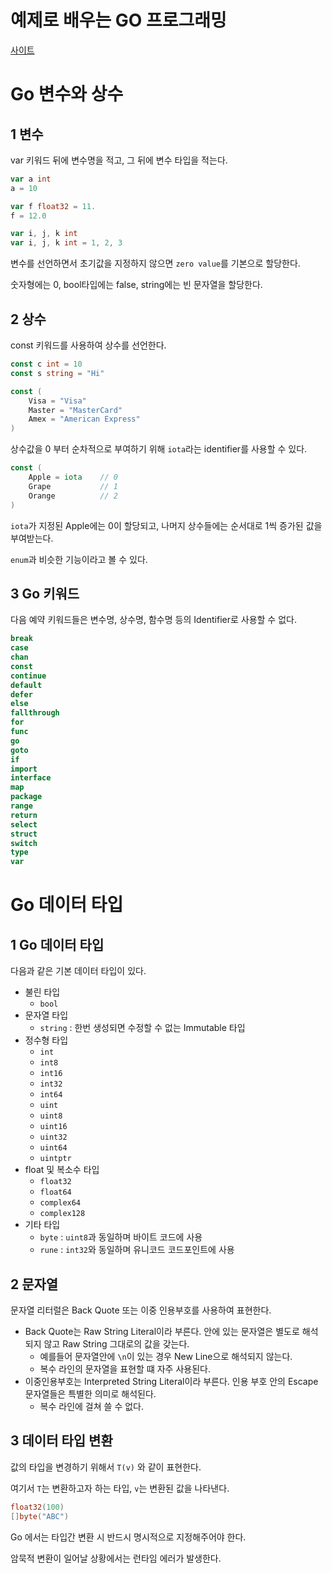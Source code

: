 # 예제로 배우는 GO 프로그래밍

[사이트](http://golang.site/)

# Go 변수와 상수

## 1 변수

var 키워드 뒤에 변수명을 적고, 그 뒤에 변수 타입을 적는다.

```go
var a int
a = 10

var f float32 = 11.
f = 12.0

var i, j, k int
var i, j, k int = 1, 2, 3
```

변수를 선언하면서 초기값을 지정하지 않으면 `zero value`를 기본으로 할당한다.

숫자형에는 0, bool타입에는 false, string에는 빈 문자열을 할당한다.

## 2 상수

const 키워드를 사용하여 상수를 선언한다.

```go
const c int = 10
const s string = "Hi"

const (
    Visa = "Visa"
    Master = "MasterCard"
    Amex = "American Express"
)
```

상수값을 0 부터 순차적으로 부여하기 위해 `iota`라는 identifier를 사용할 수 있다.

```go
const (
    Apple = iota    // 0
    Grape           // 1
    Orange          // 2
)
```

`iota`가 지정된 Apple에는 0이 할당되고, 나머지 상수들에는 순서대로 1씩 증가된 값을 부여받는다.

`enum`과 비슷한 기능이라고 볼 수 있다.

## 3 Go 키워드

다음 예약 키워드들은 변수명, 상수명, 함수명 등의 Identifier로 사용할 수 없다.

```go
break
case
chan
const
continue
default
defer
else
fallthrough
for
func
go
goto
if
import
interface
map
package
range
return
select
struct
switch
type
var
```

# Go 데이터 타입

## 1 Go 데이터 타입

다음과 같은 기본 데이터 타입이 있다.

- 불린 타입
    - `bool`
- 문자열 타입
    - `string` : 한번 생성되면 수정할 수 없는 Immutable 타입
- 정수형 타입
    - `int`
    - `int8`
    - `int16`
    - `int32`
    - `int64`
    - `uint`
    - `uint8`
    - `uint16`
    - `uint32`
    - `uint64`
    - `uintptr`
- float 및 복소수 타입
    - `float32`
    - `float64`
    - `complex64`
    - `complex128`
- 기타 타입
    - `byte` : `uint8`과 동일하며 바이트 코드에 사용
    - `rune` : `int32`와 동일하며 유니코드 코드포인트에 사용

## 2 문자열

문자열 리터럴은 Back Quote 또는 이중 인용부호를 사용하여 표현한다.

- Back Quote는 Raw String Literal이라 부른다. 안에 있는 문자열은 별도로 해석되지 않고 Raw String 그대로의 값을 갖는다.
    - 예를들어 문자열안에 `\n`이 있는 경우 New Line으로 해석되지 않는다. 
    - 복수 라인의 문자열을 표현할 떄 자주 사용된다.
- 이중인용부호는 Interpreted String Literal이라 부른다. 인용 부호 안의 Escape 문자열들은 특별한 의미로 해석된다.
    - 복수 라인에 걸쳐 쓸 수 없다.

## 3 데이터 타입 변환

값의 타입을 변경하기 위해서 `T(v)` 와 같이 표현한다.

여기서 `T`는 변환하고자 하는 타입, `v`는 변환된 값을 나타낸다.

```go
float32(100)
[]byte("ABC")
```

Go 에서는 타입간 변환 시 반드시 명시적으로 지정해주어야 한다.

암묵적 변환이 일어날 상황에서는 런타임 에러가 발생한다.


